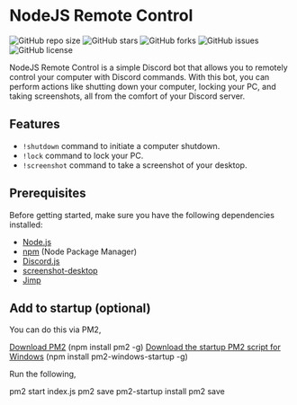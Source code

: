 # NodeJS Remote Control

![GitHub repo size](https://img.shields.io/github/repo-size/bongrip/node-remote-controller)
![GitHub stars](https://img.shields.io/github/stars/bongrip/node-remote-controller)
![GitHub forks](https://img.shields.io/github/forks/bongrip/node-remote-controller)
![GitHub issues](https://img.shields.io/github/issues/bongrip/node-remote-controller)
![GitHub license](https://img.shields.io/github/license/bongrip/node-remote-controller)

NodeJS Remote Control is a simple Discord bot that allows you to remotely control your computer with Discord commands. With this bot, you can perform actions like shutting down your computer, locking your PC, and taking screenshots, all from the comfort of your Discord server.

## Features

- `!shutdown` command to initiate a computer shutdown.
- `!lock` command to lock your PC.
- `!screenshot` command to take a screenshot of your desktop.

## Prerequisites

Before getting started, make sure you have the following dependencies installed:

- [Node.js](https://nodejs.org/)
- [npm](https://www.npmjs.com/) (Node Package Manager)
- [Discord.js](https://discord.js.org/)
- [screenshot-desktop](https://www.npmjs.com/package/screenshot-desktop)
- [Jimp](https://www.npmjs.com/package/jimp)

## Add to startup (optional)

You can do this via PM2,

[Download PM2](https://www.npmjs.com/package/pm2) (npm install pm2 -g)
[Download the startup PM2 script for Windows](https://www.npmjs.com/package/pm2-windows-startup) (npm install pm2-windows-startup -g)

Run the following,

pm2 start index.js
pm2 save
pm2-startup install
pm2 save


